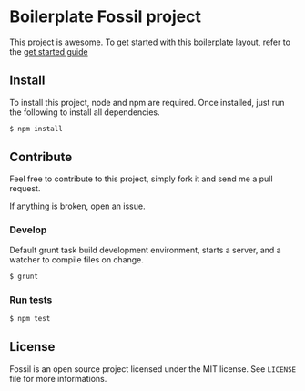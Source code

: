 Boilerplate Fossil project
==========================

This project is awesome.
To get started with this boilerplate layout, refer to the [get
started guide](./doc/get-started.md)

Install
-------

To install this project, node and npm are required. Once installed, just run the
following to install all dependencies.

``` sh
$ npm install
```

Contribute
----------

Feel free to contribute to this project, simply fork it and send me a pull
request.

If anything is broken, open an issue.

### Develop

Default grunt task build development environment, starts a server, and a watcher
to compile files on change.

``` sh
$ grunt
```

### Run tests

``` sh
$ npm test
```

License
-------

Fossil is an open source project licensed under the MIT license. See
`LICENSE` file for more informations.
